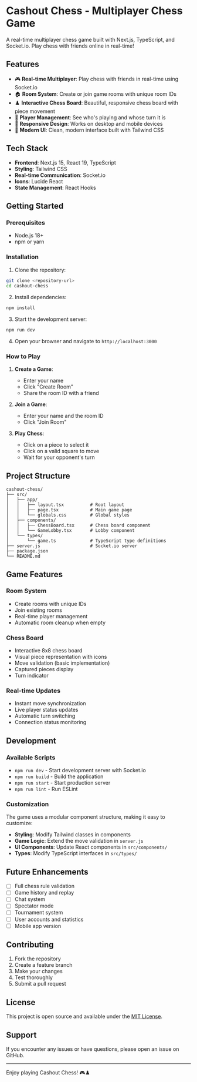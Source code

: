 # Cashout Chess - Multiplayer Chess Game

A real-time multiplayer chess game built with Next.js, TypeScript, and Socket.io. Play chess with friends online in real-time!

## Features

- 🎮 **Real-time Multiplayer**: Play chess with friends in real-time using Socket.io
- 🏠 **Room System**: Create or join game rooms with unique room IDs
- ♟️ **Interactive Chess Board**: Beautiful, responsive chess board with piece movement
- 👥 **Player Management**: See who's playing and whose turn it is
- 📱 **Responsive Design**: Works on desktop and mobile devices
- 🎨 **Modern UI**: Clean, modern interface built with Tailwind CSS

## Tech Stack

- **Frontend**: Next.js 15, React 19, TypeScript
- **Styling**: Tailwind CSS
- **Real-time Communication**: Socket.io
- **Icons**: Lucide React
- **State Management**: React Hooks

## Getting Started

### Prerequisites

- Node.js 18+ 
- npm or yarn

### Installation

1. Clone the repository:
```bash
git clone <repository-url>
cd cashout-chess
```

2. Install dependencies:
```bash
npm install
```

3. Start the development server:
```bash
npm run dev
```

4. Open your browser and navigate to `http://localhost:3000`

### How to Play

1. **Create a Game**:
   - Enter your name
   - Click "Create Room"
   - Share the room ID with a friend

2. **Join a Game**:
   - Enter your name and the room ID
   - Click "Join Room"

3. **Play Chess**:
   - Click on a piece to select it
   - Click on a valid square to move
   - Wait for your opponent's turn

## Project Structure

```
cashout-chess/
├── src/
│   ├── app/
│   │   ├── layout.tsx          # Root layout
│   │   ├── page.tsx            # Main game page
│   │   └── globals.css         # Global styles
│   ├── components/
│   │   ├── ChessBoard.tsx      # Chess board component
│   │   └── GameLobby.tsx       # Lobby component
│   └── types/
│       └── game.ts             # TypeScript type definitions
├── server.js                   # Socket.io server
├── package.json
└── README.md
```

## Game Features

### Room System
- Create rooms with unique IDs
- Join existing rooms
- Real-time player management
- Automatic room cleanup when empty

### Chess Board
- Interactive 8x8 chess board
- Visual piece representation with icons
- Move validation (basic implementation)
- Captured pieces display
- Turn indicator

### Real-time Updates
- Instant move synchronization
- Live player status updates
- Automatic turn switching
- Connection status monitoring

## Development

### Available Scripts

- `npm run dev` - Start development server with Socket.io
- `npm run build` - Build the application
- `npm run start` - Start production server
- `npm run lint` - Run ESLint

### Customization

The game uses a modular component structure, making it easy to customize:

- **Styling**: Modify Tailwind classes in components
- **Game Logic**: Extend the move validation in `server.js`
- **UI Components**: Update React components in `src/components/`
- **Types**: Modify TypeScript interfaces in `src/types/`

## Future Enhancements

- [ ] Full chess rule validation
- [ ] Game history and replay
- [ ] Chat system
- [ ] Spectator mode
- [ ] Tournament system
- [ ] User accounts and statistics
- [ ] Mobile app version

## Contributing

1. Fork the repository
2. Create a feature branch
3. Make your changes
4. Test thoroughly
5. Submit a pull request

## License

This project is open source and available under the [MIT License](LICENSE).

## Support

If you encounter any issues or have questions, please open an issue on GitHub.

---

Enjoy playing Cashout Chess! 🎮♟️